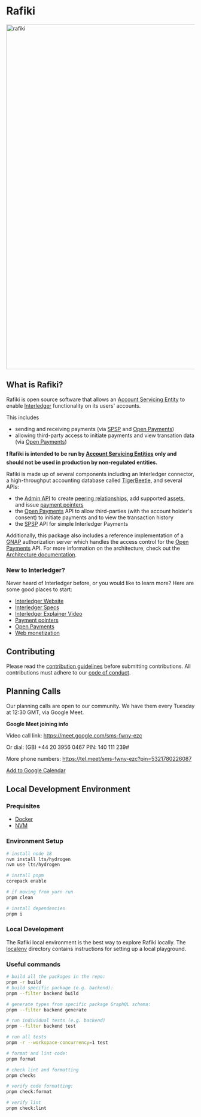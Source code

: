 # Rafiki

<img width="920" alt="rafiki" src="https://user-images.githubusercontent.com/3362563/119590055-e3347580-bd88-11eb-8ae7-958075433e48.png">

## What is Rafiki?

Rafiki is open source software that allows an [Account Servicing Entity](./packages/documentation/docs/reference/glossary.md#account-servicing-entity) to enable [Interledger](./packages/documentation/docs/reference/glossary.md#interledger-protocol) functionality on its users' accounts.

This includes

- sending and receiving payments (via [SPSP](./packages/documentation/docs/reference/glossary.md#simple-payments-setup-protocol-spsp) and [Open Payments](./packages/documentation/docs/reference/glossary.md#open-payments))
- allowing third-party access to initiate payments and view transation data (via [Open Payments](./packages/documentation/docs/reference/glossary.md#open-payments))

**❗ Rafiki is intended to be run by [Account Servicing Entities](./packages/documentation/docs/reference/glossary.md#account-servicing-entity) only and should not be used in production by non-regulated entities.**

Rafiki is made up of several components including an Interledger connector, a high-throughput accounting database called [TigerBeetle](./packages/documentation/docs/reference/glossary.md#tigerbeetle), and several APIs:

- the [Admin API](./docs/admin-api.md) to create [peering relationships](./packages/documentation/docs/reference/glossary.md#peer), add supported [assets](./packages/documentation/docs/reference/glossary.md#asset), and issue [payment pointers](./packages/documentation/docs/reference/glossary.md#payment-pointer)
- the [Open Payments](./packages/documentation/docs/reference/glossary.md#open-payments) API to allow third-parties (with the account holder's consent) to initiate payments and to view the transaction history
- the [SPSP](./packages/documentation/docs/reference/glossary.md#simple-payments-setup-protocol-spsp) API for simple Interledger Payments

Additionally, this package also includes a reference implementation of a [GNAP](./packages/documentation/docs/reference/glossary.md#grant-negotiation-authorization-protocol) authorization server which handles the access control for the [Open Payments](./packages/documentation/docs/reference/glossary.md#open-payments) API. For more information on the architecture, check out the [Architecture documentation](./packages/documentation/docs/introduction/architecture.md).

### New to Interledger?

Never heard of Interledger before, or you would like to learn more? Here are some good places to start:

- [Interledger Website](https://interledger.org/)
- [Interledger Specs](https://interledger.org/rfcs/0027-interledger-protocol-4/)
- [Interledger Explainer Video](https://twitter.com/Interledger/status/1567916000074678272)
- [Payment pointers](https://paymentpointers.org/)
- [Open Payments](https://openpayments.guide/)
- [Web monetization](https://webmonetization.org/)

## Contributing

Please read the [contribution guidelines](.github/contributing.md) before submitting contributions. All contributions must adhere to our [code of conduct](.github/code_of_conduct.md).

## Planning Calls

Our planning calls are open to our community. We have them every Tuesday at 12:30 GMT, via Google Meet.

**Google Meet joining info**

Video call link: https://meet.google.com/sms-fwny-ezc

Or dial: ‪(GB) +44 20 3956 0467‬ PIN: ‪140 111 239‬#

More phone numbers: https://tel.meet/sms-fwny-ezc?pin=5321780226087

[Add to Google Calendar](https://calendar.google.com/calendar/event?action=TEMPLATE&tmeid=YjN1NW5ibDloN2dua2IwM2thOWlrZXRvMTVfMjAyMzA0MTdUMTUwMDAwWiBjX2NqMDI3Z21oc3VqazkxZXZpMjRkOXB2bXQ0QGc&tmsrc=c_cj027gmhsujk91evi24d9pvmt4%40group.calendar.google.com&scp=ALL)

## Local Development Environment

### Prequisites

- [Docker](https://docs.docker.com/get-docker/)
- [NVM](https://github.com/nvm-sh/nvm)

### Environment Setup

```sh
# install node 18
nvm install lts/hydrogen
nvm use lts/hydrogen

# install pnpm
corepack enable

# if moving from yarn run
pnpm clean

# install dependencies
pnpm i
```

### Local Development

The Rafiki local environment is the best way to explore Rafiki locally. The [localenv](localenv) directory contains instructions for setting up a local playground.

### Useful commands

```sh
# build all the packages in the repo:
pnpm -r build
# build specific package (e.g. backend):
pnpm --filter backend build

# generate types from specific package GraphQL schema:
pnpm --filter backend generate

# run individual tests (e.g. backend)
pnpm --filter backend test

# run all tests
pnpm -r --workspace-concurrency=1 test

# format and lint code:
pnpm format

# check lint and formatting
pnpm checks

# verify code formatting:
pnpm check:format

# verify lint
pnpm check:lint
```
